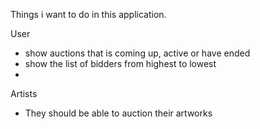 Things i want to do in this application.

User

- show auctions that is coming up, active or have ended
- show the list of bidders from highest to lowest
-

Artists

- They should be able to auction their artworks
